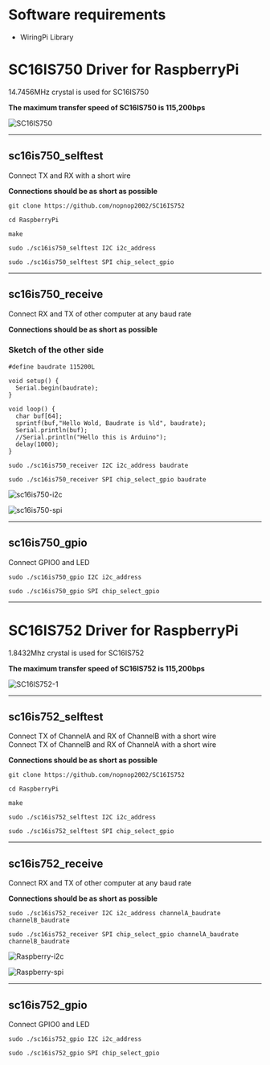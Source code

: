 # Software requirements
- WiringPi Library   

# SC16IS750 Driver for RaspberryPi

14.7456MHz crystal is used for SC16IS750   

__The maximum transfer speed of SC16IS750 is 115,200bps__

![SC16IS750](https://user-images.githubusercontent.com/6020549/71384102-bd022780-2622-11ea-8f5a-25f2fd733f19.JPG)

---

## sc16is750_selftest

Connect TX and RX with a short wire   

__Connections should be as short as possible__

```
git clone https://github.com/nopnop2002/SC16IS752

cd RaspberryPi

make

sudo ./sc16is750_selftest I2C i2c_address

sudo ./sc16is750_selftest SPI chip_select_gpio
```

---

## sc16is750_receive

Connect RX and TX of other computer at any baud rate   

__Connections should be as short as possible__


### Sketch of the other side
```
#define baudrate 115200L

void setup() {
  Serial.begin(baudrate);
}

void loop() {
  char buf[64];
  sprintf(buf,"Hello Wold, Baudrate is %ld", baudrate);
  Serial.println(buf);
  //Serial.println("Hello this is Arduino");
  delay(1000);
}
```

```
sudo ./sc16is750_receiver I2C i2c_address baudrate

sudo ./sc16is750_receiver SPI chip_select_gpio baudrate
```

![sc16is750-i2c](https://user-images.githubusercontent.com/6020549/71321400-0b68d680-24fc-11ea-951a-8325eff93eb8.jpg)

![sc16is750-spi](https://user-images.githubusercontent.com/6020549/71321404-0e63c700-24fc-11ea-9b35-11d1daa33cc6.jpg)

---

## sc16is750_gpio

Connect GPIO0 and LED   

```
sudo ./sc16is750_gpio I2C i2c_address

sudo ./sc16is750_gpio SPI chip_select_gpio
```

---

# SC16IS752 Driver for RaspberryPi

1.8432Mhz crystal is used for SC16IS752   

__The maximum transfer speed of SC16IS752 is 115,200bps__

![SC16IS752-1](https://user-images.githubusercontent.com/6020549/71384120-e327c780-2622-11ea-8b85-b35da2f9deaa.JPG)

---

## sc16is752_selftest

Connect TX of ChannelA and RX of ChannelB with a short wire   
Connect TX of ChannelB and RX of ChannelA with a short wire   

__Connections should be as short as possible__

```
git clone https://github.com/nopnop2002/SC16IS752

cd RaspberryPi

make

sudo ./sc16is752_selftest I2C i2c_address

sudo ./sc16is752_selftest SPI chip_select_gpio
```

---

## sc16is752_receive

Connect RX and TX of other computer at any baud rate   

__Connections should be as short as possible__


```
sudo ./sc16is752_receiver I2C i2c_address channelA_baudrate channelB_baudrate

sudo ./sc16is752_receiver SPI chip_select_gpio channelA_baudrate channelB_baudrate
```

![Raspberry-i2c](https://user-images.githubusercontent.com/6020549/71444661-5f6ef780-2756-11ea-8af5-1f83be2090b1.jpg)

![Raspberry-spi](https://user-images.githubusercontent.com/6020549/71444662-6138bb00-2756-11ea-978a-69cba5271bd5.jpg)

---

## sc16is752_gpio

Connect GPIO0 and LED   

```
sudo ./sc16is752_gpio I2C i2c_address

sudo ./sc16is752_gpio SPI chip_select_gpio
```

